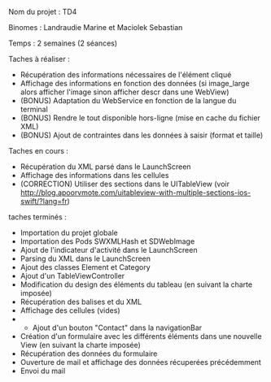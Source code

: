 Nom du projet : TD4

Binomes : Landraudie Marine et Maciolek Sebastian

Temps : 2 semaines (2 séances)

Taches à réaliser :
- Récupération des informations nécessaires de l'élément cliqué
- Affichage des informations en fonction des données (si image_large alors afficher l'image sinon afficher descr dans une WebView)
- (BONUS) Adaptation du WebService en fonction de la langue du terminal
- (BONUS) Rendre le tout disponible hors-ligne (mise en cache du fichier XML)
- (BONUS) Ajout de contraintes dans les données à saisir (format et taille)

Taches en cours :
- Récupération du XML parsé dans le LaunchScreen
- Affichage des informations dans les cellules
- (CORRECTION) Utiliser des sections dans le UITableView (voir http://blog.apoorvmote.com/uitableview-with-multiple-sections-ios-swift/?lang=fr)

taches terminés :
- Importation du projet globale
- Importation des Pods SWXMLHash et SDWebImage
- Ajout de l'indicateur d'activité dans le LaunchScreen
- Parsing du XML dans le LaunchScreen
- Ajout des classes Element et Category
- Ajout d'un TableViewController
- Modification du design des éléments du tableau (en suivant la charte imposée)
- Récupération des balises <category> et <element> du XML
- Affichage des cellules (vides)
- - Ajout d'un bouton "Contact" dans la navigationBar
- Création d'un formulaire avec les différents éléments dans une nouvelle View (en suivant la charte imposée)
- Récupération des données du formulaire
- Ouverture de mail et affichage des données récuperées précédemment
- Envoi du mail